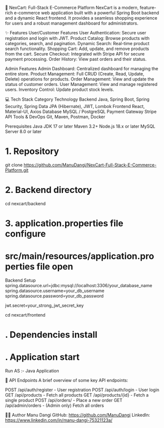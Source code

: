 🚀 NexCart: Full-Stack E-Commerce Platform
NexCart is a modern, feature-rich e-commerce web application built with a powerful Spring Boot backend and a dynamic React frontend. It provides a seamless shopping experience for users and a robust management dashboard for administrators.


✨ Features
User/Customer Features
User Authentication: Secure user registration and login with JWT.
Product Catalog: Browse products with categories, search, and pagination.
Dynamic Search: Real-time product search functionality.
Shopping Cart: Add, update, and remove products from the cart.
Secure Checkout: Integrated with Stripe API for secure payment processing.
Order History: View past orders and their status.



Admin Features
Admin Dashboard: Centralized dashboard for managing the entire store.
Product Management: Full CRUD (Create, Read, Update, Delete) operations for products.
Order Management: View and update the status of customer orders.
User Management: View and manage registered users.
Inventory Control: Update product stock levels.


💻 Tech Stack
Category	Technology
Backend	Java, Spring Boot, Spring Security, Spring Data JPA (Hibernate), JWT, Lombok
Frontend	React, Material-UI, Axios
Database	MySQL / PostgreSQL
Payment Gateway	Stripe API
Tools & DevOps	Git, Maven, Postman, Docker


Prerequisites
Java JDK 17 or later
Maven 3.2+
Node.js 18.x or later
MySQL Server 8.0 or later

# 1. Repository 
git clone https://github.com/ManuDangi/NexCart-Full-Stack-E-Commerce-Platform.git

# 2. Backend directory 
cd nexcart/backend

# 3. application.properties file configure 
# src/main/resources/application.properties file open 


Backend Setup
spring.datasource.url=jdbc:mysql://localhost:3306/your_database_name
spring.datasource.username=your_db_username
spring.datasource.password=your_db_password

jwt.secret=your_strong_jwt_secret_key




cd nexcart/frontend

# . Dependencies install 
# . Application  start 
Run AS :- Java Application 


📄 API Endpoints
A brief overview of some key API endpoints:

POST /api/auth/register - User registration
POST /api/auth/login - User login
GET /api/products - Fetch all products
GET /api/products/{id} - Fetch a single product
POST /api/orders/ - Place a new order
GET /api/admin/orders - (Admin only) Fetch all orders

👨‍💻 Author
Manu Dangi
GitHub:   https://github.com/ManuDangi
LinkedIn: https://www.linkedin.com/in/manu-dangi-75321123a/
